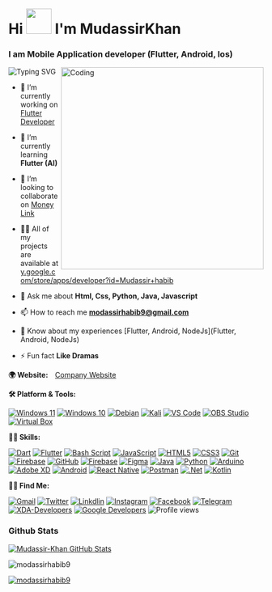 
<h1 align="left">Hi <img width="50" hight="30" src="https://camo.githubusercontent.com/e8e7b06ecf583bc040eb60e44eb5b8e0ecc5421320a92929ce21522dbc34c891/68747470733a2f2f6d656469612e67697068792e636f6d2f6d656469612f6876524a434c467a6361737252346961377a2f67697068792e676966"/> I'm MudassirKhan</h1>
<h3 align="left">I am Mobile Application developer (Flutter, Android, Ios)</h3>
<img align="right" alt="Coding" width="400" src="https://media.giphy.com/media/M9kgjEsLG6LMbYC9dl/giphy.gif"/>


<p align="left">
  
 
![Typing SVG](https://readme-typing-svg.herokuapp.com?size=15&duration=2500&color=ff0099&multiline=true&width=400&height=123&lines=Hi%2C+I'm+Mudassir+Khan.;A+Programmer%2C+Mobile+Application+Developer%2C+and+Intellimalist.;Being+a+tech+enthusiast+since+childhood+my+objectives+are+future-proof+;concepts%2C+self-learning%2Fdeveloping+skills+and+organized+working+mindset.;I've+worked+in+IT+sectors%2C+paticipated+in+cyberwar+and+geeky+stuffs.;Programming++and+Mobile+Application+are+like+my+right+and+left+arms+%F0%9F%A4%9D.;+;+;+;+;+)

</p>


- 🔭 I’m currently working on [Flutter Developer](https://khybercoded.pk/)

- 🌱 I’m currently learning **Flutter (AI)**

- 👯 I’m looking to collaborate on [Money Link](https://122.187.215.20/B2B_UATpayinapi/RPay/B2B)

- 👨‍💻 All of my projects are available at [y.google.com/store/apps/developer?id=Mudassir+habib](y.google.com/store/apps/developer?id=Mudassir+habib)

- 💬 Ask me about **Html, Css, Python, Java, Javascript**

- 📫 How to reach me **modassirhabib9@gmail.com**

- 📄 Know about my experiences [Flutter, Android, NodeJs](Flutter, Android, NodeJs)

- ⚡ Fun fact **Like Dramas**

**🌍 Website:**&emsp;[Company Website](https://khybercoded.pk/)

**🛠️ Platform & Tools:**
<!-- %E2%80%8D represents Zero Width Joiner Character -->
[![Windows 11](https://img.shields.io/badge/%E2%80%8D-Windows_11-0078D6?logo=windows&logoColor=ffffff)](https://www.microsoft.com/windows/get-windows-11)
[![Windows 10](https://img.shields.io/badge/%E2%80%8D-Windows_10-0078D6?logo=windows&logoColor=ffffff)](https://www.microsoft.com/windows/get-windows-10)
[![Debian](https://img.shields.io/badge/%E2%80%8D-Debian-D70A53?logo=debian)](https://www.debian.org/)
[![Kali](https://img.shields.io/badge/%E2%80%8D-Kali_Linux-557C94?logo=kali-linux&logoColor=white)](https://www.kali.org/)
[![VS Code](https://img.shields.io/badge/%E2%80%8D-VS_Code-0078d7?logo=visual-studio-code)](https://code.visualstudio.com/)
[![OBS Studio](https://img.shields.io/badge/%E2%80%8D-OBS_Studio-yellowgreen?logo=obs-studio)](https://obsproject.com/)
[![Virtual Box](https://img.shields.io/badge/%E2%80%8D-Virtual_Box-4479a1?logo=virtualbox)](https://www.virtualbox.org/)

**🧑‍💻 Skills:**

[![Dart](https://img.shields.io/badge/%E2%80%8D-Dart-%230175C2?logo=dart)](https://dart.dev/)
[![Flutter](https://img.shields.io/badge/%E2%80%8D-Flutter-%2302569B?logo=flutter)](https://flutter.dev/)
[![Bash Script](https://img.shields.io/badge/%E2%80%8D-Bash_Script-4EAA25?logo=gnu-bash)](https://en.wikipedia.org/wiki/Bash_(Unix_shell)/)
[![JavaScript](https://img.shields.io/badge/%E2%80%8D-JavaScript-f7e200?logo=javascript)](https://www.ecma-international.org/)
[![HTML5](https://img.shields.io/badge/%E2%80%8D-HTML5-E34F26?logo=html5)](https://html.spec.whatwg.org/)
[![CSS3](https://img.shields.io/badge/%E2%80%8D-CSS3-1572B6?logo=css3)](https://www.w3.org/Style/CSS/)
[![Git](https://img.shields.io/badge/%E2%80%8D-Git-E44C30?logo=git)](https://git-scm.com/)
[![Firebase](https://img.shields.io/badge/%E2%80%8D-Firebase-%23039BE5?logo=firebase)](https://firebase.google.com/)
[![GitHub](https://img.shields.io/badge/%E2%80%8D-GitHub-white?logo=github)](https://github.com/)
[![Firebase](https://img.shields.io/badge/%E2%80%8D-Firebase-yellow?logo=Firebase)](https://github.com/)
[![Figma](https://img.shields.io/badge/%E2%80%8D-Figma-pink?logo=Figma)](https://github.com/)
[![Java](https://img.shields.io/badge/%E2%80%8D-Java-white?logo=Java)](https://github.com/)
[![Python](https://img.shields.io/badge/%E2%80%8D-Python-yellow??&logo=python&logoColor=ffffff)](https://github.com/)
[![Arduino](https://img.shields.io/badge/%E2%80%8D-Arduino-009999??&logo=arduino&logoColor=ffffff)](https://www.arduino.cc/)
[![Adobe XD](https://img.shields.io/badge/%E2%80%8D-Arduino-ff0066??&logo=adobe-xd&logoColor=ff0066)](https://www.adobe.com/products/xd.html)
[![Android](https://img.shields.io/badge/%E2%80%8D-Arduino-00ff00??&logo=android&logoColor=00ff00)](https://developer.android.com)
[![React Native](https://img.shields.io/badge/%E2%80%8D-React%20Native-0066ff??&logo=react&logoColor=fff)](https://github.com/)
[![Postman](https://img.shields.io/badge/%E2%80%8D-Postman-ff6600??&logo=postman&logoColor=ff6600)](https://github.com/)
[![.Net](https://img.shields.io/badge/%E2%80%8D-.Net-blue??&logo=.net)](https://github.com/)
[![Kotlin](https://img.shields.io/badge/%E2%80%8D-Postman-blue??&logo=kotlin)](https://github.com/)










**🧑‍🚀 Find Me:**

[![Gmail](https://img.shields.io/badge/%E2%80%8D-Gmail-D14836?&logo=gmail)](mailto:modassirhabib9@gmail.com)
[![Twitter](https://img.shields.io/badge/%E2%80%8D-Twitter-blue?&logo=twitter)](https://twitter.com/modassirhabib)
[![Linkdlin](https://img.shields.io/badge/%E2%80%8D-Linkedin-blue?&logo=linkedin)](https://www.linkedin.com/in/https:/www.linkedin.com/in/mudassir-khan-19065a183/)
[![Instagram](https://img.shields.io/badge/%E2%80%8D-Instagram-D14836?&logo=instagram)](https://instagram.com/https://www.instagram.com/modassir_ktk/)
[![Facebook](https://img.shields.io/badge/%E2%80%8D-Facebook-0078D6?logo=facebook&logoColor=ffffff)](mailto:https://web.facebook.com/khan.khattak.77715)
[![Telegram](https://img.shields.io/badge/%E2%80%8D-Telegram-2CA5E0?logo=telegram&logoColor=white)](https://t.me/metaspook)
[![XDA-Developers](https://img.shields.io/badge/%E2%80%8D-XDA_Recognized_Developer-%23AC6E2F.svg?&logo=XDA-Developers)](https://forum.xda-developers.com/m/metaspook.6029298/#recent-content)
[![Google Developers](https://img.shields.io/badge/%E2%80%8D-g.dev/metaspook-4285F4?logo=google&logoColor=white)](https://g.dev/metaspook)
![Profile views](https://komarev.com/ghpvc/?style=flat&label=Views&username=metaspook)


### Github Stats

<a href="https://github.com/ModassirHabib9"> <img align="bottom" alt="Mudassir-Khan GitHub Stats" src="https://github-readme-stats.vercel.app/api?username=ModassirHabib9&theme=dracula&show_icons=true&hide_border=false&count_private=true&hide=contribs&include_all_commits=true" /> </a> 

<p><img align="center" src="https://github-readme-streak-stats.herokuapp.com/?user=modassirhabib9&theme=dracula" alt="modassirhabib9" /><br/></p>

 <a href="https://github-readme-stats.vercel.app/api?username=modassirhabib9&show_icons=true&locale=en"> <img align="center" alt="modassirhabib9" src="https://github-readme-stats.vercel.app/api/top-langs/?username=ModassirHabib9&layout=compact&theme=dracula&hide=html,css,cmake,php" /> </a>
 <br/>

